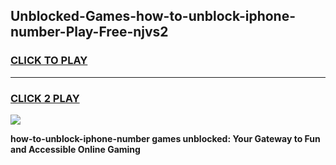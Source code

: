 
## Unblocked-Games-how-to-unblock-iphone-number-Play-Free-njvs2
<h3>
<a href="https://premium76.site?title=how-to-unblock-iphone-number&ref=20M">CLICK TO PLAY</a></h3>
<hr>

<h3>
<a href="https://premium76.site?title=how-to-unblock-iphone-number&ref=20M">CLICK 2 PLAY</a>
  
</h3>

<a href="https://premium76.site?title=how-to-unblock-iphone-number&ref=19M"><img src="https://clearcache.store/games.png"></a>


**how-to-unblock-iphone-number games unblocked: Your Gateway to Fun and Accessible Online Gaming**
